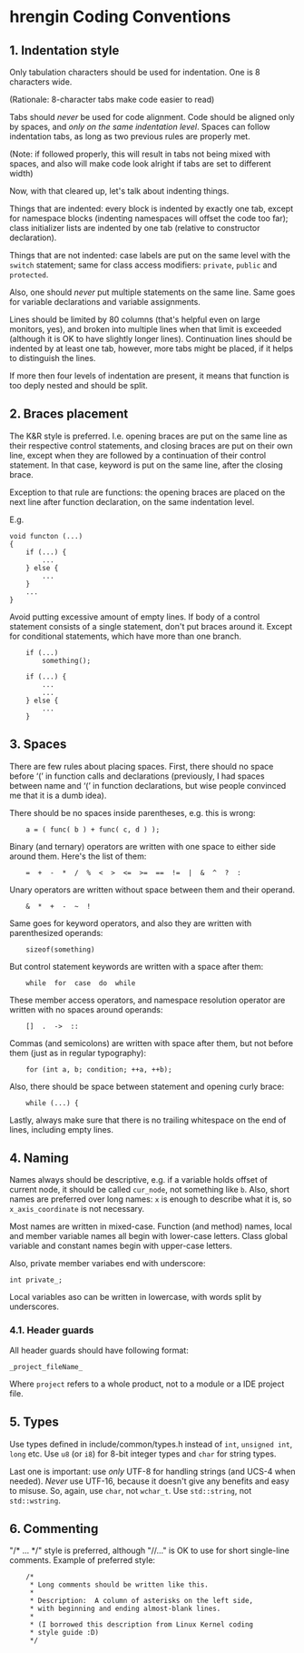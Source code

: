 hrengin Coding Conventions
==========================

## 1. Indentation style ##

Only tabulation characters should be used for indentation. One is 8 characters wide.

(Rationale: 8-character tabs make code easier to read)

Tabs should *never* be used for code alignment. Code should be aligned only by spaces, and *only on the same indentation level*. Spaces can follow indentation tabs, as long as two previous rules are properly met.

(Note: if followed properly, this will result in tabs not being mixed with spaces, and also will make code look alright if tabs are set to different width)

Now, with that cleared up, let's talk about indenting things.

Things that are indented: every block is indented by exactly one tab, except for namespace blocks (indenting namespaces will offset the code too far); class initializer lists are indented by one tab (relative to constructor declaration).

Things that are not indented: case labels are put on the same level with the `switch` statement; same for class access modifiers: `private`, `public` and `protected`.

Also, one should *never* put multiple statements on the same line. Same goes for variable declarations and variable assignments.

Lines should be limited by 80 columns (that's helpful even on large monitors, yes), and broken into multiple lines when that limit is exceeded (although it is OK to have slightly longer lines). Continuation lines should be indented by at least one tab, however, more tabs might be placed, if it helps to distinguish the lines.

If more then four levels of indentation are present, it means that function is too deply nested and should be split.

## 2. Braces placement ##

The K&R style is preferred. I.e. opening braces are put on the same line as their respective control statements, and closing braces are put on their own line, except when they are followed by a continuation of their control statement. In that case, keyword is put on the same line, after the closing brace.

Exception to that rule are functions: the opening braces are placed on the next line after function declaration, on the same indentation level.

E.g.

```
void functon (...)
{
	if (...) {
		...
	} else {
		...
	}
	...
}
```

Avoid putting excessive amount of empty lines. If body of a control statement consists of a single statement, don't put braces around it. Except for conditional statements, which have more than one branch.

```
	if (...)
		something();

	if (...) {
		...
		...
	} else {
		...
	}
```

## 3. Spaces ##

There are few rules about placing spaces. First, there should no space before ‘(’ in function calls and declarations (previously, I had spaces between name and ‘(’ in function declarations, but wise people convinced me that it is a dumb idea).

There should be no spaces inside parentheses, e.g. this is wrong:

```
	a = ( func( b ) + func( c, d ) );
```

Binary (and ternary) operators are written with one space to either side around them. Here's the list of them:

```
	=  +  -  *  /  %  <  >  <=  >=  ==  !=  |  &  ^  ?  :
```

Unary operators are written without space between them and their operand.

```
	&  *  +  -  ~  !
```

Same goes for keyword operators, and also they are written with parenthesized operands:

```
	sizeof(something)
```

But control statement keywords are written with a space after them:

```
	while  for  case  do  while
```

These member access operators, and namespace resolution operator are written with no spaces around operands:

```
	[]  .  ->  ::
```

Commas (and semicolons) are written with space after them, but not before them (just as in regular typography):

```
	for (int a, b; condition; ++a, ++b);
```

Also, there should be space between statement and opening curly brace:

```
	while (...) {
```

Lastly, always make sure that there is no trailing whitespace on the end of lines, including empty lines.

## 4. Naming ##

Names always should be descriptive, e.g. if a variable holds offset of current node, it should be called `cur_node`, not something like `b`. Also, short names are preferred over long names: `x` is enough to describe what it is, so `x_axis_coordinate` is not necessary.

Most names are written in mixed-case. Function (and method) names, local and member variable names all begin with lower-case letters. Class global variable and constant names begin with upper-case letters.

Also, private member variabes end with underscore:

	int private_;

Local variables aso can be written in lowercase, with words split by underscores.

### 4.1. Header guards ###

All header guards should have following format:

`_project_fileName_`

Where `project` refers to a whole product, not to a module or a IDE project file.


## 5. Types ##

Use types defined in include/common/types.h instead of `int`, `unsigned int`, `long` etc. Use `u8` (or `i8`) for 8-bit integer types and `char` for string types.

Last one is important: use *only* UTF-8 for handling strings (and UCS-4 when needed). *Never* use UTF-16, because it doesn't give any benefits and easy to misuse. So, again, use `char`, not `wchar_t`. Use `std::string`, not `std::wstring`.

## 6. Commenting ##

"/* ... */" style is preferred, although "//..." is OK to use for short single-line comments. Example of preferred style:

```
	/*
	 * Long comments should be written like this.
	 *
	 * Description:  A column of asterisks on the left side,
	 * with beginning and ending almost-blank lines.
	 *
	 * (I borrowed this description from Linux Kernel coding
	 * style guide :D)
	 */
```

